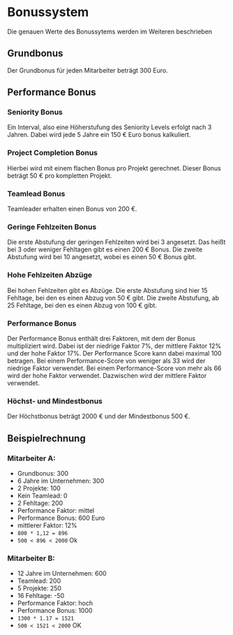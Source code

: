 # Bonussystem
Die genauen Werte des Bonussytems werden im Weiteren beschrieben

## Grundbonus
Der Grundbonus für jeden Mitarbeiter beträgt 300 Euro.

## Performance Bonus
### Seniority Bonus
Ein Interval, also eine Höherstufung des Seniority Levels erfolgt nach 3 Jahren.
Dabei wird jede 5 Jahre ein 150 € Euro bonus kalkuliert.

### Project Completion Bonus
Hierbei wird mit einem flachen Bonus pro Projekt gerechnet.
Dieser Bonus beträgt 50 € pro kompletten Projekt.

### Teamlead Bonus
Teamleader erhalten einen Bonus von 200 €.

### Geringe Fehlzeiten Bonus
Die erste Abstufung der geringen Fehlzeiten wird bei 3 angesetzt.
Das heißt bei 3 oder weniger Fehltagen gibt es einen 200 € Bonus.
Die zweite Abstufung wird bei 10 angesetzt, wobei es einen 50 € Bonus gibt.

### Hohe Fehlzeiten Abzüge
Bei hohen Fehlzeiten gibt es Abzüge.
Die erste Abstufung sind hier 15 Fehltage, bei den es einen Abzug von 50 € gibt.
Die zweite Abstufung, ab 25 Fehltage, bei den es einen Abzug von 100 € gibt.

### Performance Bonus
Der Performance Bonus enthält drei Faktoren, mit dem der Bonus multipliziert wird. 
Dabei ist der niedrige Faktor 7%, der mittlere Faktor 12% und der hohe Faktor 17%.
Der Performance Score kann dabei maximal 100 betragen.
Bei einem Performance-Score von weniger als 33 wird der niedrige Faktor verwendet.
Bei einem Performance-Score von mehr als 66 wird der hohe Faktor verwendet.
Dazwischen wird der mittlere Faktor verwendet.

### Höchst- und Mindestbonus
Der Höchstbonus beträgt 2000 € und der Mindestbonus 500 €.

## Beispielrechnung
### Mitarbeiter A:
- Grundbonus: 300
- 6 Jahre im Unternehmen: 300
- 2 Projekte: 100
- Kein Teamlead: 0
- 2 Fehltage: 200
- Performance Faktor: mittel
- Performance Bonus: 600 Euro
- mittlerer Faktor: 12%
- `800 * 1,12 = 896`
- `500 < 896 < 2000` Ok

### Mitarbeiter B:
- 12 Jahre im Unternehmen: 600
- Teamlead: 200
- 5 Projekte: 250
- 16 Fehltage: -50
- Performance Faktor: hoch
- Performance Bonus: 1000
- `1300 * 1.17 = 1521`
- `500 < 1521 < 2000` OK